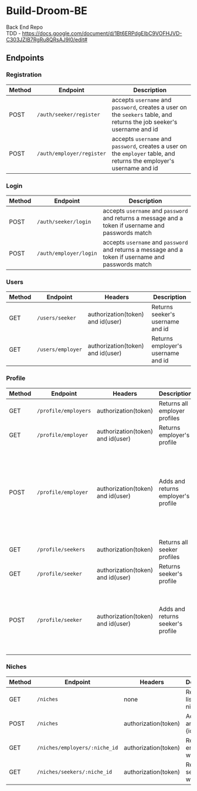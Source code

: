 # Build-Droom-BE
Back End Repo <br />
TDD - https://docs.google.com/document/d/1Bt6ERPdgEIbC9VOFHJVD-C303JZIB7RgRu8QRsAJ9l0/edit#

## Endpoints

 ### Registration
 Method | Endpoint | Description 
 ------ | -------- | -----------
 POST | `/auth/seeker/register` | accepts `username` and `password`, creates a user on the `seekers` table, and returns the job seeker's username and id
 POST | `/auth/employer/register` | accepts `username` and `password`, creates a user on the `employer` table, and returns the employer's username and id

 ### Login
 Method | Endpoint | Description 
 ------ | -------- | -----------
 POST | `/auth/seeker/login` | accepts `username` and `password` and returns a message and a token if username and passwords match
 POST | `/auth/employer/login` | accepts `username` and `password` and returns a message and a token if username and passwords match

### Users
Method | Endpoint | Headers | Description
------ | -------- | ------- | -----------
GET | `/users/seeker` | authorization(token) and id(user) | Returns seeker's username and id
GET | `/users/employer` | authorization(token) and id(user) | Returns employer's username and id

### Profile
Method | Endpoint | Headers | Description | Schema
------ | -------- | ------- | ----------- | ------
GET | `/profile/employers` | authorization(token) | Returns all employer profiles | none
GET | `/profile/employer` | authorization(token) and id(user) | Returns employer's profile | none
POST | `/profile/employer` | authorization(token) and id(user) | Adds and returns employer's profile | { **seeker_id**: integer(references seeker id), **first_name**: string, **last_name**: string, **location**: string, **bio**: string, **past_experience**: string, **interests**: string, **niche**: integer(references niche id) }
GET | `/profile/seekers` | authorization(token) | Returns all seeker profiles | none
GET | `/profile/seeker` | authorization(token) and id(user) | Returns seeker's profile | none
POST | `/profile/seeker` | authorization(token) and id(user) | Adds and returns seeker's profile | { **employer_id**: integer(references employer id), **job_title**: string, **location**: string, **requirements**: string, **niche**: integer(references niche id) }

### Niches
Method | Endpoint | Headers | Description
------ | -------- | ------- | -----------
GET | `/niches` | none | Returns a list of niches
POST | `/niches` | authorization(token) | Adds niche and returns {id, niche}
GET | `/niches/employers/:niche_id` | authorization(token) | Returns all employers with niche
GET | `/niches/seekers/:niche_id` | authorization(token) | Returns all seekers with niche
